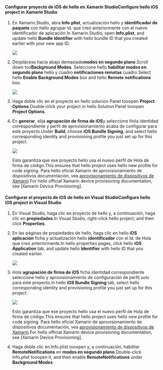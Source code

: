 #### <a name="configure-hello-ios-project-in-xamarin-studio"></a><span data-ttu-id="c2f68-101">Configurar proyecto de iOS de hello en Xamarin Studio</span><span class="sxs-lookup"><span data-stu-id="c2f68-101">Configure hello iOS project in Xamarin Studio</span></span>
1. <span data-ttu-id="c2f68-102">En Xamarin.Studio, abra **Info.plist**, actualización hello y **identificador de paquete** con hello agrupar Id. que creó anteriormente con el nuevo identificador de aplicación.</span><span class="sxs-lookup"><span data-stu-id="c2f68-102">In Xamarin.Studio, open **Info.plist**, and update hello **Bundle Identifier** with hello bundle ID that you created earlier with your new app ID.</span></span>

    ![](./media/app-service-mobile-xamarin-ios-configure-project/mobile-services-ios-push-21.png)
2. <span data-ttu-id="c2f68-103">Desplácese hacia abajo demasiado**modos en segundo plano**.</span><span class="sxs-lookup"><span data-stu-id="c2f68-103">Scroll down too**Background Modes**.</span></span> <span data-ttu-id="c2f68-104">Seleccione hello **habilitar modos en segundo plano** hello y cuadro **notificaciones remotas** cuadro.</span><span class="sxs-lookup"><span data-stu-id="c2f68-104">Select hello **Enable Background Modes** box and hello **Remote notifications** box.</span></span>

    ![](./media/app-service-mobile-xamarin-ios-configure-project/mobile-services-ios-push-22.png)
3. <span data-ttu-id="c2f68-105">Haga doble clic en el proyecto en hello solución Panel tooopen **Project Options**.</span><span class="sxs-lookup"><span data-stu-id="c2f68-105">Double-click your project in hello Solution Panel tooopen **Project Options**.</span></span>
4. <span data-ttu-id="c2f68-106">En **generar**, elija **agrupación de firma de iOS**y seleccione Hola identidad correspondiente y perfil de aprovisionamiento acaba de configurar para este proyecto.</span><span class="sxs-lookup"><span data-stu-id="c2f68-106">Under **Build**, choose **iOS Bundle Signing**, and select hello corresponding identity and provisioning profile you just set up for this project.</span></span>

   ![](./media/app-service-mobile-xamarin-ios-configure-project/mobile-services-ios-push-20.png)

   <span data-ttu-id="c2f68-107">Esto garantiza que ese proyecto hello usa el nuevo perfil de Hola de firma de código.</span><span class="sxs-lookup"><span data-stu-id="c2f68-107">This ensures that hello project uses hello new profile for code signing.</span></span> <span data-ttu-id="c2f68-108">Para hello oficial Xamarin de aprovisionamiento de dispositivos documentación, vea [aprovisionamiento de dispositivos de Xamarin].</span><span class="sxs-lookup"><span data-stu-id="c2f68-108">For hello official Xamarin device provisioning documentation, see [Xamarin Device Provisioning].</span></span>

#### <a name="configure-hello-ios-project-in-visual-studio"></a><span data-ttu-id="c2f68-109">Configurar el proyecto de iOS de hello en Visual Studio</span><span class="sxs-lookup"><span data-stu-id="c2f68-109">Configure hello iOS project in Visual Studio</span></span>
1. <span data-ttu-id="c2f68-110">En Visual Studio, haga clic en proyecto de hello y, a continuación, haga clic en **propiedades**.</span><span class="sxs-lookup"><span data-stu-id="c2f68-110">In Visual Studio, right-click hello project, and then click **Properties**.</span></span>
2. <span data-ttu-id="c2f68-111">En las páginas de propiedades de hello, haga clic en hello **iOS aplicación** ficha y actualización hello **identificador** con el Id. de Hola que creó anteriormente.</span><span class="sxs-lookup"><span data-stu-id="c2f68-111">In hello properties pages, click hello **iOS Application** tab, and update hello **Identifier** with hello ID that you created earlier.</span></span>

    ![](./media/app-service-mobile-xamarin-ios-configure-project/mobile-services-ios-push-23.png)
3. <span data-ttu-id="c2f68-112">Hola **agrupación de firma de iOS** ficha identidad correspondiente seleccione hello y aprovisionamiento de configuración de perfil solo para este proyecto.</span><span class="sxs-lookup"><span data-stu-id="c2f68-112">In hello **iOS Bundle Signing** tab, select hello corresponding identity and provisioning profile you just set up for this project.</span></span>

    ![](./media/app-service-mobile-xamarin-ios-configure-project/mobile-services-ios-push-24.png)

    <span data-ttu-id="c2f68-113">Esto garantiza que ese proyecto hello usa el nuevo perfil de Hola de firma de código.</span><span class="sxs-lookup"><span data-stu-id="c2f68-113">This ensures that hello project uses hello new profile for code signing.</span></span> <span data-ttu-id="c2f68-114">Para hello oficial Xamarin de aprovisionamiento de dispositivos documentación, vea [aprovisionamiento de dispositivos de Xamarin].</span><span class="sxs-lookup"><span data-stu-id="c2f68-114">For hello official Xamarin device provisioning documentation, see [Xamarin Device Provisioning].</span></span>
4. <span data-ttu-id="c2f68-115">Haga doble clic en Info.plist tooopen y, a continuación, habilitar **RemoteNotifications** en **modos en segundo plano**.</span><span class="sxs-lookup"><span data-stu-id="c2f68-115">Double-click Info.plist tooopen it, and then enable **RemoteNotifications** under **Background Modes**.</span></span>

[aprovisionamiento de dispositivos de Xamarin]: http://developer.xamarin.com/guides/ios/getting_started/installation/device_provisioning/
